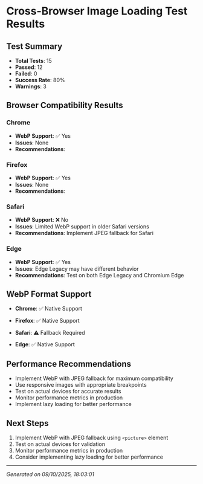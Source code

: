 # Cross-Browser Image Loading Test Results

## Test Summary
- **Total Tests**: 15
- **Passed**: 12
- **Failed**: 0
- **Success Rate**: 80%
- **Warnings**: 3

## Browser Compatibility Results


### Chrome
- **WebP Support**: ✅ Yes
- **Issues**: None
- **Recommendations**: 

### Firefox
- **WebP Support**: ✅ Yes
- **Issues**: None
- **Recommendations**: 

### Safari
- **WebP Support**: ❌ No
- **Issues**: Limited WebP support in older Safari versions
- **Recommendations**: Implement JPEG fallback for Safari

### Edge
- **WebP Support**: ✅ Yes
- **Issues**: Edge Legacy may have different behavior
- **Recommendations**: Test on both Edge Legacy and Chromium Edge


## WebP Format Support


- **Chrome**: ✅ Native Support

- **Firefox**: ✅ Native Support

- **Safari**: ⚠️ Fallback Required

- **Edge**: ✅ Native Support


## Performance Recommendations

- Implement WebP with JPEG fallback for maximum compatibility
- Use responsive images with appropriate breakpoints
- Test on actual devices for accurate results
- Monitor performance metrics in production
- Implement lazy loading for better performance

## Next Steps

1. Implement WebP with JPEG fallback using `<picture>` element
2. Test on actual devices for validation
3. Monitor performance metrics in production
4. Consider implementing lazy loading for better performance

---
*Generated on 09/10/2025, 18:03:01*
